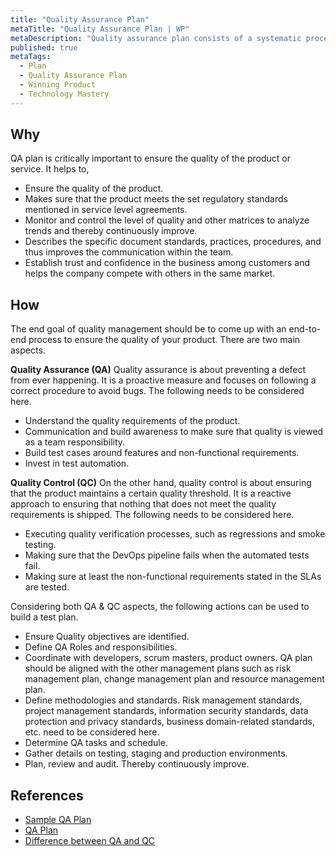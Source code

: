 ```yaml
---
title: "Quality Assurance Plan"
metaTitle: "Quality Assurance Plan | WP"
metaDescription: "Quality assurance plan consists of a systematic process to ensure the delivery of the product with expected quality. It includes test case formulation, verification process (regression and smoke testing), test automation and release quality management."
published: true
metaTags:
  - Plan
  - Quality Assurance Plan
  - Winning Product
  - Technology Mastery
---
```


## Why
QA plan is critically important to ensure the quality of the product or service.  It helps to,
- Ensure the quality of the product.
- Makes sure that the product meets the set regulatory standards mentioned in service level agreements.
- Monitor and control the level of quality and other matrices to analyze trends and thereby continuously improve.
- Describes the specific document standards, practices, procedures, and thus improves the communication within the team.
- Establish trust and confidence in the business among customers and helps the company compete with others in the same market.


## How
The end goal of quality management should be to come up with an end-to-end process to ensure the quality of your product. There are two main aspects.

**Quality Assurance (QA)**
Quality assurance is about preventing a defect from ever happening. It is a proactive measure and focuses on following a correct procedure to avoid bugs. The following needs to be considered here.
- Understand the quality requirements of the product.
- Communication and build awareness to make sure that quality is viewed as a team responsibility.
- Build test cases around features and non-functional requirements.
- Invest in test automation.

**Quality Control (QC)**
On the other hand, quality control is about ensuring that the product maintains a certain quality threshold. It is a reactive approach to ensuring that nothing that does not meet the quality requirements is shipped. The following needs to be considered here.
- Executing quality verification processes, such as regressions and smoke testing.
- Making sure that the DevOps pipeline fails when the automated tests fail.
- Making sure at least the non-functional requirements stated in the SLAs are tested. 

Considering both QA & QC aspects, the following actions can be used to build a test plan.
- Ensure Quality objectives are identified.
- Define QA Roles and responsibilities.
- Coordinate with developers, scrum masters, product owners. QA plan should be aligned with the other management plans such as risk management plan, change management plan and resource management plan.
- Define methodologies and standards. Risk management standards, project management standards, information security standards, data protection and privacy standards, business domain-related standards, etc. need to be considered here.
- Determine QA tasks and schedule.
- Gather details on testing, staging and production environments.
- Plan, review and audit. Thereby continuously improve.


## References
- [Sample QA Plan ](https://www.brighthubpm.com/project-planning/30414-how-to-create-an-effective-quality-assurance-plan/)
- [QA Plan](https://www.santecindia.com/quality-assurance-plan.html)
- [Difference between QA and QC](https://www.softwaretestinghelp.com/quality-assurance-vs-quality-control/)
